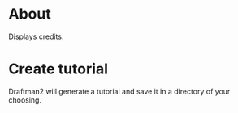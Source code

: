 # About

Displays credits.

# Create tutorial

Draftman2 will generate a tutorial and save it in a directory of your choosing.
